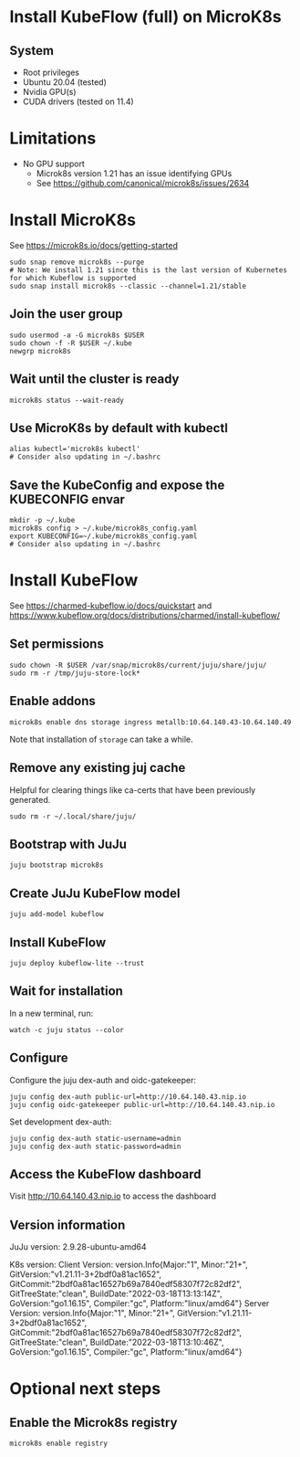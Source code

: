 # Install KubeFlow (full) on MicroK8s

## System
- Root privileges
- Ubuntu 20.04 (tested)
- Nvidia GPU(s)
- CUDA drivers (tested on 11.4)

# Limitations
- No GPU support
  - Microk8s version 1.21 has an issue identifying GPUs
  - See https://github.com/canonical/microk8s/issues/2634


# Install MicroK8s
See https://microk8s.io/docs/getting-started

```commandline
sudo snap remove microk8s --purge
# Note: We install 1.21 since this is the last version of Kubernetes for which Kubeflow is supported
sudo snap install microk8s --classic --channel=1.21/stable
```

## Join the user group

```commandline
sudo usermod -a -G microk8s $USER
sudo chown -f -R $USER ~/.kube
newgrp microk8s
```

## Wait until the cluster is ready

```commandline
microk8s status --wait-ready
```

## Use MicroK8s by default with kubectl

```commandline
alias kubectl='microk8s kubectl'
# Consider also updating in ~/.bashrc
```

## Save the KubeConfig and expose the KUBECONFIG envar

```commandline
mkdir -p ~/.kube
microk8s config > ~/.kube/microk8s_config.yaml 
export KUBECONFIG=~/.kube/microk8s_config.yaml
# Consider also updating in ~/.bashrc
```

# Install KubeFlow
See https://charmed-kubeflow.io/docs/quickstart and https://www.kubeflow.org/docs/distributions/charmed/install-kubeflow/

## Set permissions

```commandline
sudo chown -R $USER /var/snap/microk8s/current/juju/share/juju/
sudo rm -r /tmp/juju-store-lock*
```


## Enable addons

```commandline
microk8s enable dns storage ingress metallb:10.64.140.43-10.64.140.49
```

Note that installation of `storage` can take a while.

## Remove any existing juj cache

Helpful for clearing things like ca-certs that have been previously generated.
```commandline
sudo rm -r ~/.local/share/juju/
```

## Bootstrap with JuJu

```commandline
juju bootstrap microk8s
```


## Create JuJu KubeFlow model

```commandline
juju add-model kubeflow
```

## Install KubeFlow
```commandline
juju deploy kubeflow-lite --trust
```

## Wait for installation

In a new terminal, run:
```commandline
watch -c juju status --color
```

## Configure



Configure the juju dex-auth and oidc-gatekeeper:
```commandline
juju config dex-auth public-url=http://10.64.140.43.nip.io
juju config oidc-gatekeeper public-url=http://10.64.140.43.nip.io
```


Set development dex-auth:
```commandline
juju config dex-auth static-username=admin
juju config dex-auth static-password=admin
```

## Access the KubeFlow dashboard
Visit http://10.64.140.43.nip.io to access the dashboard

## Version information
JuJu version:
2.9.28-ubuntu-amd64

K8s version:
Client Version: version.Info{Major:"1", Minor:"21+", GitVersion:"v1.21.11-3+2bdf0a81ac1652", GitCommit:"2bdf0a81ac16527b69a7840edf58307f72c82df2", GitTreeState:"clean", BuildDate:"2022-03-18T13:13:14Z", GoVersion:"go1.16.15", Compiler:"gc", Platform:"linux/amd64"}
Server Version: version.Info{Major:"1", Minor:"21+", GitVersion:"v1.21.11-3+2bdf0a81ac1652", GitCommit:"2bdf0a81ac16527b69a7840edf58307f72c82df2", GitTreeState:"clean", BuildDate:"2022-03-18T13:10:46Z", GoVersion:"go1.16.15", Compiler:"gc", Platform:"linux/amd64"}

# Optional next steps

## Enable the Microk8s registry

```commandline
microk8s enable registry
```
